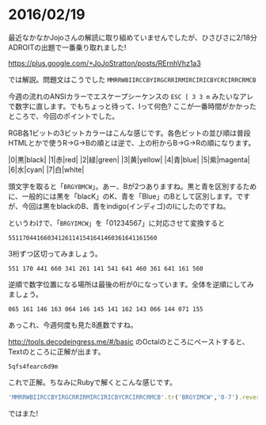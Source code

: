 # 2016/02/19

最近なかなかJojoさんの解読に取り組めていませんでしたが、ひさびさに2/18分ADROITの出題で一番乗り取れました!

https://plus.google.com/+JoJoStratton/posts/RErnhVhz1a3

では解説。問題文はこうでした
`MMRRWBIIRCCBYIRGCRRIRMIRCIRICBYCRCIRRCRMCB`

今週の流れのANSIカラーでエスケープシーケンスの `ESC [ 3 3 m` みたいなアレで数字に直します。でもちょっと待って、Iって何色? ここが一番時間がかかったところで、今回のポイントでした。

RGB各1ビットの3ビットカラーはこんな感じです。各色ビットの並び順は普段HTMLとかで使うR→G→Bの順とは逆で、上の桁からB→G→Rの順になります。

|0|黒|black|
|1|赤|red|
|2|緑|green|
|3|黄|yellow|
|4|青|blue|
|5|紫|magenta|
|6|水|cyan|
|7|白|white|

頭文字を取ると「`BRGYBMCW`」。あー、Bが2つありますね。黒と青を区別するために、一般的には黒を「blacK」のK、青を「Blue」のBとして区別します。ですが、今回は黒をblackのB、青をindigo(インディゴ)のIにしたのですね。

というわけで、「`BRGYIMCW`」を「01234567」に対応させて変換すると

`551170441660341261141541641460361641161560`

3桁ずつ区切ってみましょう。

`551 170 441 660 341 261 141 541 641 460 361 641 161 560`

逆順で数字位置になる場所は最後の桁が0になっています。全体を逆順にしてみましょう。

`065 161 146 163 064 146 145 141 162 143 066 144 071 155`

あっこれ、今週何度も見た8進数ですね。

http://tools.decodeingress.me/#/basic のOctalのところにペーストすると、Textのところに正解が出ます。

`5qfs4fearc6d9m`

これで正解。ちなみにRubyで解くとこんな感じです。

```ruby
'MMRRWBIIRCCBYIRGCRRIRMIRCIRICBYCRCIRRCRMCB'.tr('BRGYIMCW','0-7').reverse.scan(/.../).map{|s|s.to_i(8).chr}.join
```

ではまた!
